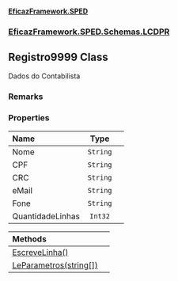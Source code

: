 #### [EficazFramework.SPED](EficazFrameworkSPED.md 'EficazFramework SPED')
### [EficazFramework.SPED.Schemas.LCDPR](EficazFramework.SPED.Schemas.LCDPR.md 'EficazFramework.SPED.Schemas.LCDPR')

## Registro9999 Class

Dados do Contabilista

### Remarks
### Properties

| Name | Type | |
| :--- | :---: | :--- |
| Nome | `String` |  |
| CPF | `String` |  |
| CRC | `String` |  |
| eMail | `String` |  |
| Fone | `String` |  |
| QuantidadeLinhas | `Int32` |  |

| Methods | |
| :--- | :--- |
| [EscreveLinha()](EficazFramework.SPED.Schemas.LCDPR/Registro9999/EscreveLinha().md 'EficazFramework.SPED.Schemas.LCDPR.Registro9999.EscreveLinha()') | |
| [LeParametros(string[])](EficazFramework.SPED.Schemas.LCDPR/Registro9999/LeParametros(string[]).md 'EficazFramework.SPED.Schemas.LCDPR.Registro9999.LeParametros(string[])') | |
